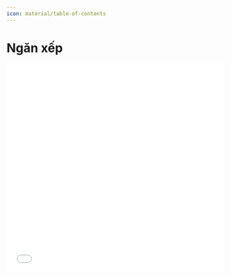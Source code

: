```yaml
---
icon: material/table-of-contents
---
```


# Ngăn xếp

<div>
    <iframe style="width: 100%; height: 480px" frameBorder=0 src="../topic-index.html">Mục lục</iframe>
</div>